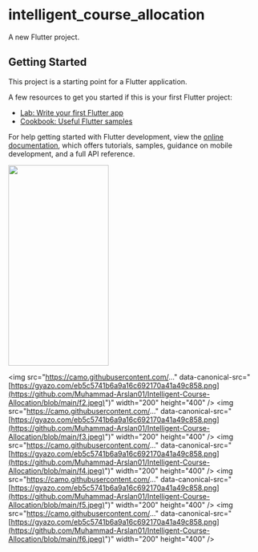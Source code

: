 # intelligent_course_allocation

A new Flutter project.

## Getting Started

This project is a starting point for a Flutter application.

A few resources to get you started if this is your first Flutter project:

- [Lab: Write your first Flutter app](https://docs.flutter.dev/get-started/codelab)
- [Cookbook: Useful Flutter samples](https://docs.flutter.dev/cookbook)

For help getting started with Flutter development, view the
[online documentation](https://docs.flutter.dev/), which offers tutorials,
samples, guidance on mobile development, and a full API reference.

 <img src="https://camo.githubusercontent.com/..." data-canonical-src="[https://gyazo.com/eb5c5741b6a9a16c692170a41a49c858.png](https://github.com/Muhammad-Arslan01/Intelligent-Course-Allocation/blob/main/f1.jpeg)" width="200" height="400" />
 
 
  <img src="https://camo.githubusercontent.com/..." data-canonical-src="[https://gyazo.com/eb5c5741b6a9a16c692170a41a49c858.png](https://github.com/Muhammad-Arslan01/Intelligent-Course-Allocation/blob/main/f2.jpeg)")" width="200" height="400" />
   <img src="https://camo.githubusercontent.com/..." data-canonical-src="[https://gyazo.com/eb5c5741b6a9a16c692170a41a49c858.png](https://github.com/Muhammad-Arslan01/Intelligent-Course-Allocation/blob/main/f3.jpeg)")" width="200" height="400" />
  <img src="https://camo.githubusercontent.com/..." data-canonical-src="[https://gyazo.com/eb5c5741b6a9a16c692170a41a49c858.png](https://github.com/Muhammad-Arslan01/Intelligent-Course-Allocation/blob/main/f4.jpeg)")" width="200" height="400" />
   <img src="https://camo.githubusercontent.com/..." data-canonical-src="[https://gyazo.com/eb5c5741b6a9a16c692170a41a49c858.png](https://github.com/Muhammad-Arslan01/Intelligent-Course-Allocation/blob/main/f5.jpeg)")" width="200" height="400" />
  <img src="https://camo.githubusercontent.com/..." data-canonical-src="[https://gyazo.com/eb5c5741b6a9a16c692170a41a49c858.png](https://github.com/Muhammad-Arslan01/Intelligent-Course-Allocation/blob/main/f6.jpeg)")" width="200" height="400" />



 
